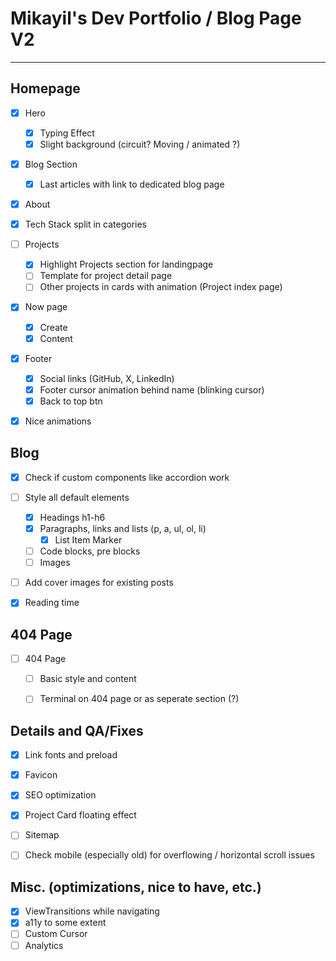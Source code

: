 # Mikayil's Dev Portfolio / Blog Page V2
---
## Homepage
- [x] Hero
	- [x] Typing Effect
	- [x] Slight background (circuit? Moving / animated ?)

- [x] Blog Section
	- [x] Last articles with link to dedicated blog page

- [x] About

- [x] Tech Stack split in categories
	
- [ ] Projects
	- [x] Highlight Projects section for landingpage
	- [ ] Template for project detail page
	- [ ] Other projects in cards with animation (Project index page)

- [x] Now page
	- [x] Create
	- [x] Content

- [x] Footer
	- [x] Social links (GitHub, X, LinkedIn)
	- [x] Footer cursor animation behind name (blinking cursor)
	- [x] Back to top btn

- [x] Nice animations


## Blog
- [x] Check if custom components like accordion work

- [ ] Style all default elements
	- [x] Headings h1-h6
	- [x] Paragraphs, links and lists (p, a, ul, ol, li)
		- [x] List Item Marker
	- [ ] Code blocks, pre blocks
	- [ ] Images

- [ ] Add cover images for existing posts

- [x] Reading time


## 404 Page
- [ ] 404 Page
	- [ ] Basic style and content
	- [ ] Terminal on 404 page or as seperate section (?)


## Details and QA/Fixes
- [x] Link fonts and preload
- [x] Favicon
- [x] SEO optimization
- [x] Project Card floating effect
- [ ] Sitemap
- [ ] Check mobile (especially old) for overflowing / horizontal scroll issues


## Misc. (optimizations, nice to have, etc.)
- [x] ViewTransitions while navigating
- [x] a11y to some extent
- [ ] Custom Cursor
- [ ] Analytics
